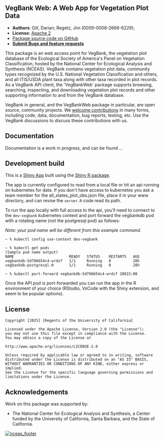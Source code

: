 ## VegBank Web: A Web App for Vegetation Plot Data
- **Authors**: Gill, Darian; Regetz, Jim (0009-0008-2666-6229);
- **License**: [Apache 2](http://opensource.org/licenses/Apache-2.0)
- [Package source code on GitHub](https://github.com/NCEAS/vegbank-web)
- [**Submit Bugs and feature requests**](https://github.com/NCEAS/vegbank-web/issues)


This package is an web access point for VegBank, the vegetation plot database of the Ecological Society of America's Panel on Vegetation Classification, hosted by the National Center for Ecological Analysis and Synthesis (NCEAS). VegBank contains vegetation plot data, community types recognized by the U.S. National Vegetation Classification and others, and all ITIS/USDA plant taxa along with other taxa recorded in plot records. As a VegBank API client, the 'VegBankWeb' package supports browsing, searching, inspecting, and downloading vegetation plot records and other supporting information to and from the VegBank database.

VegBank in general, and the VegBankWeb package in particular, are open source, community projects. We [welcome contributions](./CONTRIBUTING.md) in many forms, including code, data, documentation, bug reports, testing, etc. Use the VegBank discussions to discuss these contributions with us.


## Documentation

Documentation is a work in progress, and can be found ...

## Development build

This is a [Shiny App](https://shiny.posit.co/) built using the [Shiny R package](https://shiny.posit.co/r/getstarted/shiny-basics/lesson1/). 

The app is currently configured to read from a local file or hit an api running on kubernetes for data. If you don't have access to kubernetes you ask a team member for the all_states_plot_obs.json file, place it in your www directory, and can revise the `server.R` code read its path.

To run the app locally with full access to the api, you'll need to connect to the `dev-vegbank` kubernetes context and port forward the vegbankdb pod with a rotating name (not the postgresql pod) as follows: 

*Note: your pod name will be different from this example command.*
```
~ % kubectl config use-context dev-vegbank

~ % kubectl get pods
(Sample pod name output)
NAME                         READY   STATUS    RESTARTS   AGE
vegbankdb-5d796654c4-wrdzf   1/1     Running   0          28h
vegbankdb-postgresql-0       1/1     Running   0          28h

~ % kubectl port-forward vegbankdb-5d796654c4-wrdzf 28015:80
```

Once the API pod is port-forwarded you can run the app in the R environment of your choice (RStudio, VsCode with the Shiny extension, and  seem to be popular options).

## License
```
Copyright [2025] [Regents of the University of California]

Licensed under the Apache License, Version 2.0 (the "License");
you may not use this file except in compliance with the License.
You may obtain a copy of the License at

http://www.apache.org/licenses/LICENSE-2.0

Unless required by applicable law or agreed to in writing, software
distributed under the License is distributed on an "AS IS" BASIS,
WITHOUT WARRANTIES OR CONDITIONS OF ANY KIND, either express or implied.
See the License for the specific language governing permissions and
limitations under the License.
```

## Acknowledgements
Work on this package was supported by:

- The National Center for Ecological Analysis and Synthesis, a Center funded by the University of California, Santa Barbara, and the State of California.

[![nceas_footer](https://www.nceas.ucsb.edu/sites/default/files/2020-03/NCEAS-full%20logo-4C.png)](https://www.nceas.ucsb.edu)
